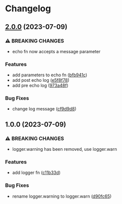 # Changelog

## [2.0.0](https://github.com/eriicafes/release-please-demo/compare/v1.0.0...v2.0.0) (2023-07-09)


### ⚠ BREAKING CHANGES

* echo fn now accepts a message parameter

### Features

* add parameters to echo fn ([bfb941c](https://github.com/eriicafes/release-please-demo/commit/bfb941c6c6dc87e565bd85997ee73418e1c1a017))
* add post echo log ([e5f8f78](https://github.com/eriicafes/release-please-demo/commit/e5f8f781fbee74dade1a02b8410bab2a0a61850a))
* add pre echo log ([973a48f](https://github.com/eriicafes/release-please-demo/commit/973a48fb61df7d9c757cb5d4237e5a63499ca4dd))


### Bug Fixes

* change log message ([cf9d9d8](https://github.com/eriicafes/release-please-demo/commit/cf9d9d837d379effc646814e5b79d179e15e4a46))

## 1.0.0 (2023-07-09)


### ⚠ BREAKING CHANGES

* logger.warning has been removed, use logger.warn

### Features

* add logger fn ([c11b33d](https://github.com/eriicafes/release-please-demo/commit/c11b33df6d1712429a51853c35b6318fe0079f7f))


### Bug Fixes

* rename logger.warning to logger.warn ([d90fc65](https://github.com/eriicafes/release-please-demo/commit/d90fc65f2271c3ff78617e141d5a005632181b64))

